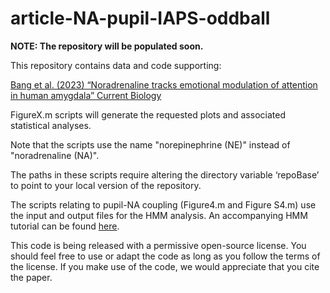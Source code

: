 # article-NA-pupil-IAPS-oddball

**NOTE: The repository will be populated soon.**

This repository contains data and code supporting:

<a href="https://www.cell.com/current-biology/fulltext/S0960-9822(23)01355-6">Bang et al. (2023) “Noradrenaline tracks emotional modulation of attention in human amygdala” Current Biology</a>

FigureX.m scripts will generate the requested plots and associated statistical analyses.

Note that the scripts use the name "norepinephrine (NE)" instead of "noradrenaline (NA)". 

The paths in these scripts require altering the directory variable ‘repoBase’ to point to your local version of the repository.

The scripts relating to pupil-NA coupling (Figure4.m and Figure S4.m) use the input and output files for the HMM analysis. An accompanying HMM tutorial can be found <a href=" https://github.com/Beniamino92/mvHMM/tree/main/HMM-NE-pupil-IAPS-oddball">here</a>.

This code is being released with a permissive open-source license. You should feel free to use or adapt the code as long as you follow the terms of the license. If you make use of the code, we would appreciate that you cite the paper.
